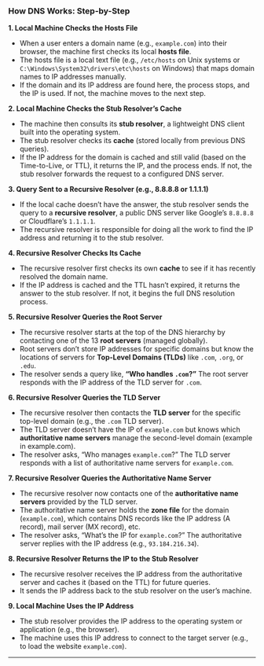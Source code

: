 ### **How DNS Works: Step-by-Step**

**1. Local Machine Checks the Hosts File**

- When a user enters a domain name (e.g., `example.com`) into their browser, the machine first checks its local **hosts file**.
- The hosts file is a local text file (e.g., `/etc/hosts` on Unix systems or `C:\Windows\System32\drivers\etc\hosts` on Windows) that maps domain names to IP addresses manually.
- If the domain and its IP address are found here, the process stops, and the IP is used. If not, the machine moves to the next step.

**2. Local Machine Checks the Stub Resolver’s Cache**

- The machine then consults its **stub resolver**, a lightweight DNS client built into the operating system.
- The stub resolver checks its **cache** (stored locally from previous DNS queries).
- If the IP address for the domain is cached and still valid (based on the Time-to-Live, or TTL), it returns the IP, and the process ends. If not, the stub resolver forwards the request to a configured DNS server.

**3. Query Sent to a Recursive Resolver (e.g., 8.8.8.8 or 1.1.1.1)**

- If the local cache doesn’t have the answer, the stub resolver sends the query to a **recursive resolver**, a public DNS server like Google’s `8.8.8.8` or Cloudflare’s `1.1.1.1`.
- The recursive resolver is responsible for doing all the work to find the IP address and returning it to the stub resolver.

**4. Recursive Resolver Checks Its Cache**

- The recursive resolver first checks its own **cache** to see if it has recently resolved the domain name.
- If the IP address is cached and the TTL hasn’t expired, it returns the answer to the stub resolver. If not, it begins the full DNS resolution process.

**5. Recursive Resolver Queries the Root Server**

- The recursive resolver starts at the top of the DNS hierarchy by contacting one of the 13 **root servers** (managed globally).
- Root servers don’t store IP addresses for specific domains but know the locations of servers for **Top-Level Domains (TLDs)** like `.com`, `.org`, or `.edu`.
- The resolver sends a query like, **“Who handles `.com`?”** The root server responds with the IP address of the TLD server for `.com`.

**6. Recursive Resolver Queries the TLD Server**

- The recursive resolver then contacts the **TLD server** for the specific top-level domain (e.g., the `.com` TLD server).
- The TLD server doesn’t have the IP of `example.com` but knows which **authoritative name servers** manage the second-level domain (example in example.com).
- The resolver asks, “Who manages `example.com`?” The TLD server responds with a list of authoritative name servers for `example.com`.

**7. Recursive Resolver Queries the Authoritative Name Server**

- The recursive resolver now contacts one of the **authoritative name servers** provided by the TLD server.
- The authoritative name server holds the **zone file** for the domain (`example.com`), which contains DNS records like the IP address (A record), mail server (MX record), etc.
- The resolver asks, “What’s the IP for `example.com`?” The authoritative server replies with the IP address (e.g., `93.184.216.34`).

**8. Recursive Resolver Returns the IP to the Stub Resolver**

- The recursive resolver receives the IP address from the authoritative server and caches it (based on the TTL) for future queries.
- It sends the IP address back to the stub resolver on the user’s machine.

**9. Local Machine Uses the IP Address**

- The stub resolver provides the IP address to the operating system or application (e.g., the browser).
- The machine uses this IP address to connect to the target server (e.g., to load the website `example.com`).

---
